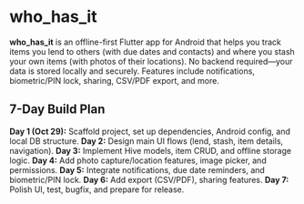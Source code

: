 
# who_has_it

**who_has_it** is an offline-first Flutter app for Android that helps you track items you lend to others (with due dates and contacts) and where you stash your own items (with photos of their locations). No backend required—your data is stored locally and securely. Features include notifications, biometric/PIN lock, sharing, CSV/PDF export, and more.

## 7-Day Build Plan

**Day 1 (Oct 29):** Scaffold project, set up dependencies, Android config, and local DB structure.
**Day 2:** Design main UI flows (lend, stash, item details, navigation).
**Day 3:** Implement Hive models, item CRUD, and offline storage logic.
**Day 4:** Add photo capture/location features, image picker, and permissions.
**Day 5:** Integrate notifications, due date reminders, and biometric/PIN lock.
**Day 6:** Add export (CSV/PDF), sharing features.
**Day 7:** Polish UI, test, bugfix, and prepare for release.
